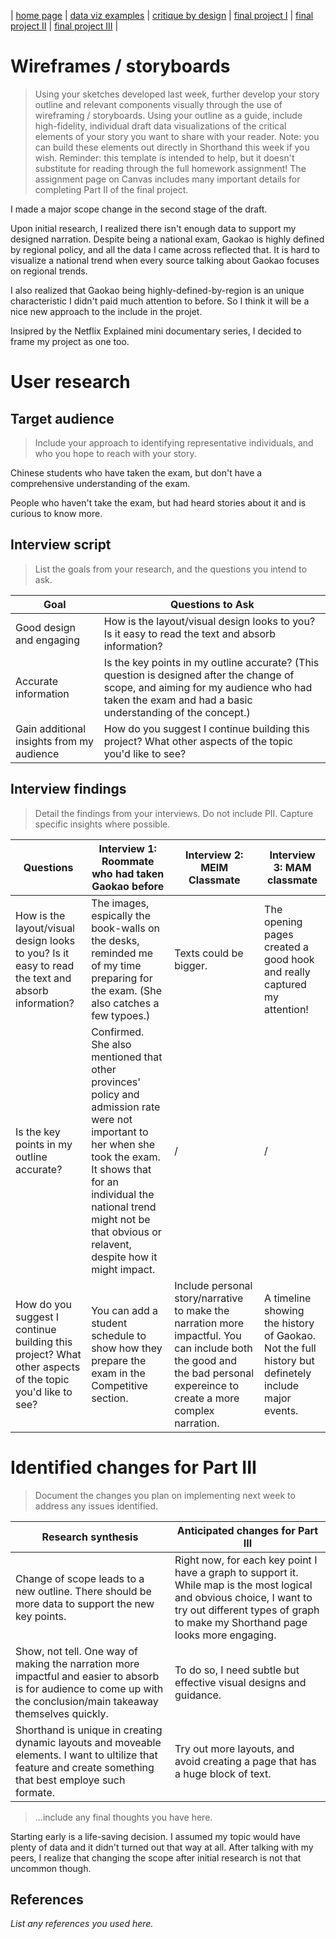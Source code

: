 | [home page](https://cmustudent.github.io/tswd-portfolio-templates/) | [data viz examples](dataviz-examples) | [critique by design](critique-by-design) | [final project I](final-project-part-one) | [final project II](final-project-part-two) | [final project III](final-project-part-three) |

# Wireframes / storyboards
> Using your sketches developed last week, further develop your story outline and relevant components visually through the use of wireframing / storyboards. Using your outline as a guide, include high-fidelity, individual draft data visualizations of the critical elements of your story you want to share with your reader. Note: you can build these elements out directly in Shorthand this week if you wish.  Reminder: this template is intended to help, but it doesn't substitute for reading through the full homework assignment!  The assignment page on Canvas includes many important details for completing Part II of the final project. 

I made a major scope change in the second stage of the draft.

Upon initial research, I realized there isn't enough data to support my designed narration. Despite being a national exam, Gaokao is highly defined by regional policy, and all the data I came across reflected that. It is hard to visualize a national trend when every source talking about Gaokao focuses on regional trends.

I also realized that Gaokao being highly-defined-by-region is an unique characteristic I didn't paid much attention to before. So I think it will be a nice new approach to the include in the projet.

Insipred by the Netflix Explained mini documentary series, I decided to frame my project as one too.

# User research 

## Target audience
> Include your approach to identifying representative individuals, and who you hope to reach with your story. 

Chinese students who have taken the exam, but don't have a comprehensive understanding of the exam.

People who haven't take the exam, but had heard stories about it and is curious to know more.

## Interview script
> List the goals from your research, and the questions you intend to ask. 

| Goal | Questions to Ask |
|------|------------------|
|Good design and engaging|How is the layout/visual design looks to you? Is it easy to read the text and absorb information?|
|Accurate information|Is the key points in my outline accurate? (This question is designed after the change of scope, and aiming for my audience who had taken the exam and had a basic understanding of the concept.)                  |
|Gain additional insights from my audience|How do you suggest I continue building this project? What other aspects of the topic you'd like to see?                 |



## Interview findings
> Detail the findings from your interviews.  Do not include PII.  Capture specific insights where possible.


| Questions               | Interview 1: Roommate who had taken Gaokao before | Interview 2: MEIM Classmate| Interview 3: MAM classmate |
|-------------------------|--------------------------------|-------------|-------------|
|How is the layout/visual design looks to you? Is it easy to read the text and absorb information?| The images, espically the book-walls on the desks, reminded me of my time preparing for the exam. (She also catches a few typoes.)           |Texts could be bigger.              |The opening pages created a good hook and really captured my attention!             |
|Is the key points in my outline accurate? | Confirmed. She also mentioned that other provinces' policy and admission rate were not important to her when she took the exam. It shows that for an individual the national trend might not be that obvious or relavent, despite how it might impact.|     /      |      /      |
|How do you suggest I continue building this project? What other aspects of the topic you'd like to see?|You can add a student schedule to show how they prepare the exam in the Competitive section.                                |Include personal story/narrative to make the narration more impactful. You can include both the good and the bad personal expereince to create a more complex narration.             |A timeline showing the history of Gaokao. Not the full history but definetely include major events.             |


# Identified changes for Part III
> Document the changes you plan on implementing next week to address any issues identified.  

| Research synthesis                       | Anticipated changes for Part III                                              |
|------------------------------------------|-------------------------------------------------------------------------------|
|Change of scope leads to a new outline. There should be more data to support the new key points. |Right now, for each key point I have a graph to support it. While map is the most logical and obvious choice, I want to try out different types of graph to make my Shorthand page looks more engaging.|
|Show, not tell. One way of making the narration more impactful and easier to absorb is for audience to come up with the conclusion/main takeaway themselves quickly.                                         |To do so, I need subtle but effective visual designs and guidance.                                                                               |
|Shorthand is unique in creating dynamic layouts and moveable elements. I want to ultilize that feature and create something that best employe such formate.                                         |Try out more layouts, and avoid creating a page that has a huge block of text.                                                                          |

> ...include any final thoughts you have here. 

Starting early is a life-saving decision. I assumed my topic would have plenty of data and it didn't turned out that way at all. After talking with my peers, I realize that changing the scope after initial research is not that uncommon though.


## References
_List any references you used here._

